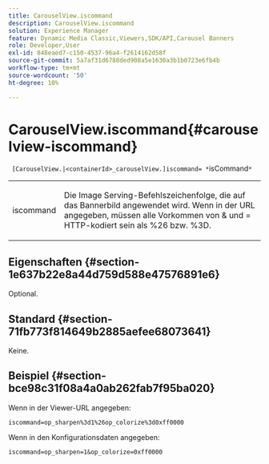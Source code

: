 ```yaml
---
title: CarouselView.iscommand
description: CarouselView.iscommand
solution: Experience Manager
feature: Dynamic Media Classic,Viewers,SDK/API,Carousel Banners
role: Developer,User
exl-id: 848eaed7-c150-4537-96a4-f2614162d58f
source-git-commit: 5a7af31d6788ded908a5e1630a3b1b0723e6fb4b
workflow-type: tm+mt
source-wordcount: '50'
ht-degree: 10%

---
```


# CarouselView.iscommand{#carouselview-iscommand}

` [CarouselView.|<containerId>_carouselView.]iscommand= *`isCommand`*`

<table id="table_06B5F795889E402FB6BCEA4D882E1422"> 
 <tbody> 
  <tr> 
   <td colname="col1"> <p> <span class="codeph"><span class="varname"> iscommand  </span></span> </p> </td> 
   <td colname="col2"> <p> Die Image Serving-Befehlszeichenfolge, die auf das Bannerbild angewendet wird. Wenn in der URL angegeben, müssen alle Vorkommen von <span class="codeph"> &amp;</span> und <span class="codeph"> =</span> HTTP-kodiert sein als <span class="codeph"> %26</span> bzw. <span class="codeph"> %3D</span>. </p> </td> 
  </tr> 
 </tbody> 
</table>

## Eigenschaften {#section-1e637b22e8a44d759d588e47576891e6}

Optional.

## Standard {#section-71fb773f814649b2885aefee68073641}

Keine.

## Beispiel {#section-bce98c31f08a4a0ab262fab7f95ba020}

Wenn in der Viewer-URL angegeben:

`iscommand=op_sharpen%3d1%26op_colorize%3d0xff0000`

Wenn in den Konfigurationsdaten angegeben:

`iscommand=op_sharpen=1&op_colorize=0xff0000`
